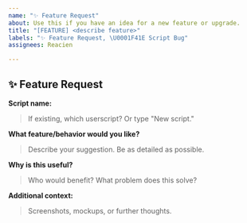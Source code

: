```yaml
---
name: "✨ Feature Request"
about: Use this if you have an idea for a new feature or upgrade.
title: "[FEATURE] <describe feature>"
labels: "✨ Feature Request, \U0001F41E Script Bug"
assignees: Reacien

---
```


## ✨ Feature Request

**Script name:**  
> If existing, which userscript? Or type "New script."

**What feature/behavior would you like?**  
> Describe your suggestion. Be as detailed as possible.

**Why is this useful?**  
> Who would benefit? What problem does this solve?

**Additional context:**  
> Screenshots, mockups, or further thoughts.
